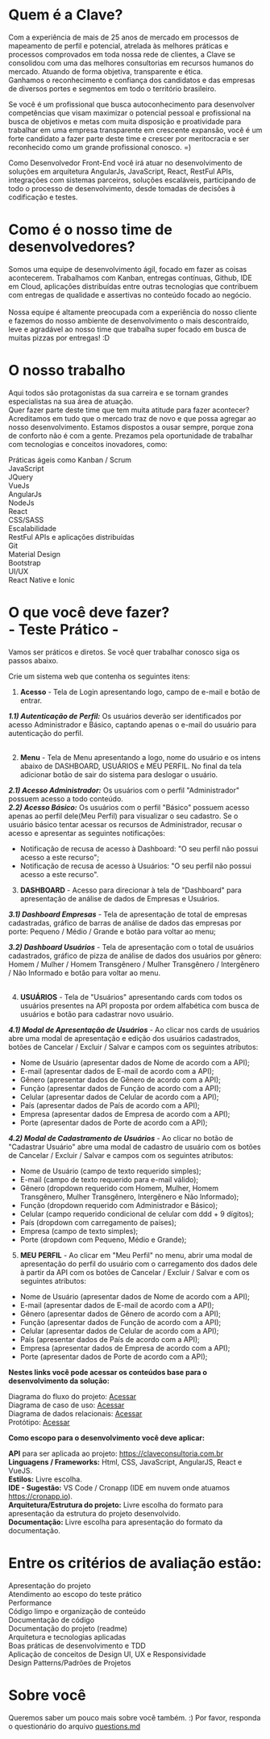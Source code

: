 # Quem é a Clave?
Com a experiência de mais de 25 anos de mercado em processos de mapeamento de perfil e potencial, atrelada às melhores práticas e processos comprovados em toda nossa rede de clientes, a Clave se consolidou com uma das melhores consultorias em recursos humanos do mercado. Atuando de forma objetiva, transparente e ética. <br>
Ganhamos o reconhecimento e confiança dos candidatos e das empresas de diversos portes e segmentos em todo o território brasileiro.

Se você é um profissional que busca autoconhecimento para desenvolver competências que visam maximizar o potencial pessoal e profissional na busca de objetivos e metas com muita disposição e proatividade para trabalhar em uma empresa transparente em crescente expansão, você é um forte candidato a fazer parte deste time e crescer por meritocracia e ser reconhecido como um grande profissional conosco. =)

Como Desenvolvedor Front-End você irá atuar no desenvolvimento de soluções em arquitetura AngularJs, JavaScript, React, RestFul APIs, integrações com sistemas parceiros, soluções escaláveis, participando de todo o processo de desenvolvimento, desde tomadas de decisões à codificação e testes.

# Como é o nosso time de desenvolvedores?
Somos uma equipe de desenvolvimento ágil, focado em fazer as coisas acontecerem. Trabalhamos com Kanban, entregas contínuas, Github, IDE em Cloud, aplicações distribuídas entre outras tecnologias que contribuem com entregas de qualidade e assertivas no conteúdo focado ao negócio.<br><br>
Nossa equipe é altamente preocupada com a experiência do nosso cliente e fazemos do nosso ambiente de desenvolvimento o mais descontraído, leve e agradável ao nosso time que trabalha super focado em busca de muitas pizzas por entregas! :D

# O nosso trabalho
Aqui todos são protagonistas da sua carreira e se tornam grandes especialistas na sua área de atuação. <br>
Quer fazer parte deste time que tem muita atitude para fazer acontecer? <br>
Acreditamos em tudo que o mercado traz de novo e que possa agregar ao nosso desenvolvimento. Estamos dispostos a ousar sempre, porque zona de conforto não é com a gente.
Prezamos pela oportunidade de trabalhar com tecnologias e conceitos inovadores, como:

Práticas ágeis como Kanban / Scrum<br>
JavaScript<br>
JQuery<br>
VueJs<br>
AngularJs<br>
NodeJs<br>
React<br>
CSS/SASS<br>
Escalabilidade<br>
RestFul APIs e aplicações distribuídas<br>
Git<br>
Material Design<br>
Bootstrap<br>
UI/UX<br>
React Native e Ionic<br>

# O que você deve fazer? <br>- Teste Prático -
Vamos ser práticos e diretos. Se você quer trabalhar conosco siga os passos abaixo.

Crie um sistema web que contenha os seguintes itens:

1) <b>Acesso</b> - Tela de Login apresentando logo, campo de e-mail e botão de entrar.

<b><i>1.1) Autenticação de Perfil:</i></b> Os usuários deverão ser identificados por acesso Administrador e Básico, captando apenas o e-mail do usuário para autenticação do perfil.<br><br>


2) <b>Menu</b> - Tela de Menu apresentando a logo, nome do usuário e os intens abaixo de DASHBOARD, USUÁRIOS e MEU PERFIL. No final da tela adicionar botão de sair do sistema para deslogar o usuário.

<b><i>2.1) Acesso Administrador:</i></b> Os usuários com o perfil "Administrador" possuem acesso a todo conteúdo.<br>
<b><i>2.2) Acesso Básico:</i></b> Os usuários com o perfil "Básico" possuem acesso apenas ao perfil dele(Meu Perfil) para visualizar o seu cadastro. Se o usuário básico tentar acessar os recursos de Administrador, recusar o acesso e apresentar as seguintes notificações:

- Notificação de recusa de acesso à Dashboard: "O seu perfil não possui acesso a este recurso";<br>
- Notificação de recusa de acesso à Usuários: "O seu perfil não possui acesso a este recurso".<br>

3) <b>DASHBOARD</b> - Acesso para direcionar à tela de "Dashboard" para apresentação de análise de dados de Empresas e Usuários.

<b><i>3.1) Dashboard Empresas</i></b> - Tela de apresentação de total de empresas cadastradas, gráfico de barras de análise de dados das empresas por porte: Pequeno / Médio / Grande e botão para voltar ao menu; <br>

<b><i>3.2) Dashboard Usuários</i></b> - Tela de apresentação com o total de usuários cadastrados, gráfico de pizza de análise de dados dos usuários por gênero: Homem / Mulher / Homem Transgênero / Mulher Transgênero / Intergênero / Não Informado e botão para voltar ao menu.<br><br>

4) <b>USUÁRIOS</b> - Tela de "Usuários" apresentando cards com todos os usuários presentes na API proposta por ordem alfabética com busca de usuários e botão para cadastrar novo usuário.<br>

<b><i>4.1) Modal de Apresentação de Usuários</i></b> - Ao clicar nos cards de usuários abre uma modal de apresentação e edição dos usuários cadastrados, botões de Cancelar / Excluir / Salvar e campos com os seguintes atributos: <br>
- Nome de Usuário (apresentar dados de Nome de acordo com a API);<br>
- E-mail (apresentar dados de E-mail de acordo com a API);<br>
- Gênero (apresentar dados de Gênero de acordo com a API);<br>
- Função (apresentar dados de Função de acordo com a API);<br>
- Celular (apresentar dados de Celular de acordo com a API);<br> 
- País (apresentar dados de País de acordo com a API);<br>
- Empresa (apresentar dados de Empresa de acordo com a API);<br>
- Porte (apresentar dados de Porte de acordo com a API);

<b><i>4.2) Modal de Cadastramento de Usuários</i></b> - Ao clicar no botão de "Cadastrar Usuário" abre uma modal de cadastro de usuário com os botões de Cancelar / Excluir / Salvar e campos com os seguintes atributos: <br>
- Nome de Usuário (campo de texto requerido simples);<br>
- E-mail (campo de texto requerido para e-mail válido);<br>
- Gênero (dropdown requerido  com Homem, Mulher, Homem Transgênero, Mulher Transgênero, Intergênero e Não Informado);<br>
- Função (dropdown requerido com Administrador e Básico);<br>
- Celular (campo requerido condicional de celular com ddd + 9 dígitos);<br> 
- País (dropdown com carregamento de países);<br>
- Empresa (campo de texto simples);<br>
- Porte (dropdown com Pequeno, Médio e Grande);

5) <b>MEU PERFIL</b> - Ao clicar em "Meu Perfil" no menu, abrir uma modal de apresentação do perfil do usuário com o carregamento dos dados dele à partir da API com os botões de Cancelar / Excluir / Salvar e com os seguintes atributos: <br>
- Nome de Usuário (apresentar dados de Nome de acordo com a API);<br>
- E-mail (apresentar dados de E-mail de acordo com a API);<br>
- Gênero (apresentar dados de Gênero de acordo com a API);<br>
- Função (apresentar dados de Função de acordo com a API);<br>
- Celular (apresentar dados de Celular de acordo com a API);<br> 
- País (apresentar dados de País de acordo com a API);<br>
- Empresa (apresentar dados de Empresa de acordo com a API);<br>
- Porte (apresentar dados de Porte de acordo com a API);


<b>Nestes links você pode acessar os conteúdos base para o desenvolvimento da solução:</b>

Diagrama do fluxo do projeto: <a href="https://www.claveconsultoria.com.br/wp-content/uploads/2021/03/Fluxo-do-projeto.png"> Acessar</a><br>
Diagrama de caso de uso: <a href="https://www.claveconsultoria.com.br/wp-content/uploads/2021/03/Caso-de-Uso_Prototipo-Teste-Pratico-dev.png"> Acessar</a><br>
Diagrama de dados relacionais: <a href="https://www.claveconsultoria.com.br/wp-content/uploads/2021/03/Prototipo-Teste-pratico-Front-End.png"> Acessar</a><br>
Protótipo: <a href="https://www.claveconsultoria.com.br/wp-content/uploads/2021/03/Prototipo-Teste-Pratico-desenvolvedor.png"> Acessar</a>

<b>Como escopo para o desenvolvimento você deve aplicar:</b>

<b>API</b> para ser aplicada ao projeto: https://claveconsultoria.com.br<br>
<b>Linguagens / Frameworks:</b> Html, CSS, JavaScript, AngularJS, React e VueJS.<br>
<b>Estilos:</b> Livre escolha.<br>
<b>IDE - Sugestão:</b> VS Code / Cronapp (IDE em nuvem onde atuamos https://cronapp.io).<br>
<b>Arquitetura/Estrutura do projeto:</b> Livre escolha do formato para apresentação da estrutura do projeto desenvolvido.<br>
<b>Documentação:</b> Livre escolha para apresentação do formato da documentação.

# Entre os critérios de avaliação estão:

Apresentação do projeto<br>
Atendimento ao escopo do teste prático<br>
Performance<br>
Código limpo e organização de conteúdo<br>
Documentação de código<br>
Documentação do projeto (readme)<br>
Arquitetura e tecnologias aplicadas<br>
Boas práticas de desenvolvimento e TDD<br>
Aplicação de conceitos de Design UI, UX e Responsividade<br>
Design Patterns/Padrões de Projetos


# Sobre você
Queremos saber um pouco mais sobre você também. :) Por favor, responda o questionário do arquivo <a href="https://github.com/DesenvolvimentoClave/teste-pratico-front-end/blob/main/questions.md"> questions.md</a>
